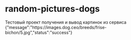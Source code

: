 # random-pictures-dogs
Тестовый проект получения и вывод картинок из сервиса {"message":"https:\/\/images.dog.ceo\/breeds\/frise-bichon\/5.jpg","status":"success"}
